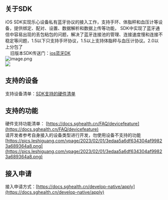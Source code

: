 <a name="J3EzZ"></a>
## 关于SDK
iOS SDK实现乐心设备私有蓝牙协议的接入工作，支持手环、体脂秤和血压计等设备，提供绑定、配对、设置、数据解析和数据上传等功能， SDK中实现了蓝牙通信中容易出现的丢包粘包的问题，解决了蓝牙连接池的管理、连接速度慢和连接不稳定等问题，1.5以下只支持手环协议，1.5以上支持体脂秤与血压计协议。2.0以上分包了<br />     旧版本SDK传送门：[ios蓝牙DK](https://docs.sghealth.cn/develop-native/ios/bluetooth)<br />![image.png](https://cdn.nlark.com/yuque/0/2021/png/265997/1616659607367-618cb984-c2f5-4b8e-a7fe-09b6459ffe92.png#averageHue=%235e5e5d&height=83&id=Blg15&name=image.png&originHeight=83&originWidth=759&originalType=binary&ratio=1&rotation=0&showTitle=false&size=18067&status=done&style=none&title=&width=759)<br />![](https://cdn.nlark.com/yuque/0/2021/jpeg/265997/1616659610108-8b2d1b91-bee6-4d04-b178-a958a47b9e0c.jpeg)
<a name="8blXF"></a>
## 支持的设备
支持设备清单：[SDK支持的硬件清单](https://docs.sghealth.cn/develop-native/apply?id=%e6%94%af%e6%8c%81%e8%ae%be%e5%a4%87)
<a name="NA9EG"></a>
## 支持的功能
硬件支持功能清单： [https://docs.sghealth.cn/FAQ/devicefeature](https://docs.sghealth.cn/FAQ/devicefeature)<br />请开发者参考自身接入的设备类型进行开发，勿使用设备不支持的功能<br />[https://pics.leshiguang.com/vpage/2023/02/01/3edaa5a6df634304af99823a689364a8.png](https://pics.leshiguang.com/vpage/2023/02/01/3edaa5a6df634304af99823a689364a8.png)
<a name="tAA3g"></a>
## 接入申请
接入申请方式：[https://docs.sghealth.cn/develop-native/apply](https://docs.sghealth.cn/develop-native/apply)

